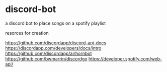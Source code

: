 # discord-bot
a discord bot to place songs on a spotify playlist


resorces for creation

https://github.com/discordapp/discord-api-docs
https://discordapp.com/developers/docs/intro
https://github.com/discordapp/airhornbot
https://github.com/bwmarrin/discordgo
https://developer.spotify.com/web-api/
